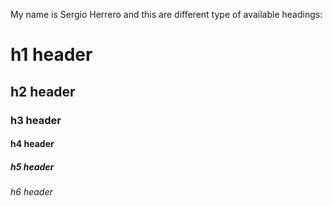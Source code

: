 My name is Sergio Herrero and this are different type of available headings:

# h1 header

## h2 header

### h3 header

#### h4 header

##### h5 header

###### h6 header
